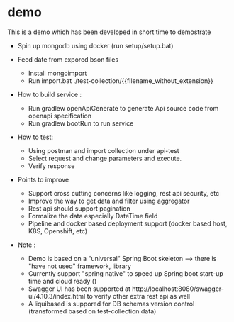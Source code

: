 # demo
This is a demo which has been developed in short time to demostrate
 + Spin up mongodb using docker (run setup/setup.bat)
 + Feed date from expored bson files 
   - Install mongoimport
   - Run import.bat ./test-collection/{{filename_without_extension}}
 + How to build service :
   - Run gradlew openApiGenerate to generate Api source code from openapi specification
   - Run gradlew bootRun to run service
 + How to test:
   - Using postman and import collection under api-test
   - Select request and change parameters and execute.
   - Verify response

 + Points to improve
   - Support cross cutting concerns like logging, rest api security, etc
   - Improve the way to get data and filter using aggregator
   - Rest api should support pagination
   - Formalize the data especially DateTime field
   - Pipeline and docker based deployment support (docker based host, K8S, Openshift, etc) 
 + Note :
   - Demo is based on a "universal" Spring Boot skeleton --> there is "have not used" framework, library
   - Currently support "spring native" to speed up Spring boot start-up time and cloud ready ()
   - Swagger UI has been supported at http://localhost:8080/swagger-ui/4.10.3/index.html to verify other extra rest api as well   
   - A liquibased is suppored for DB schemas version control (transformed based on test-collection data)